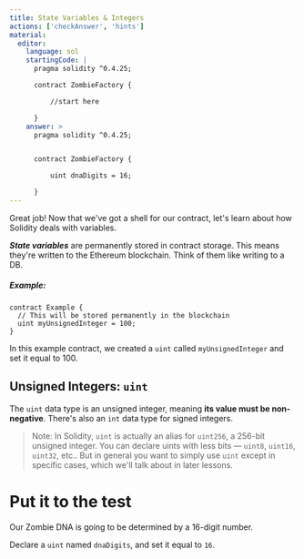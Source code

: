 ```yaml
---
title: State Variables & Integers
actions: ['checkAnswer', 'hints']
material:
  editor:
    language: sol
    startingCode: |
      pragma solidity ^0.4.25;

      contract ZombieFactory {

          //start here

      }
    answer: >
      pragma solidity ^0.4.25;


      contract ZombieFactory {

          uint dnaDigits = 16;

      }
---
```


Great job! Now that we've got a shell for our contract, let's learn about how Solidity deals with variables.

**_State variables_** are permanently stored in contract storage. This means they're written to the Ethereum blockchain. Think of them like writing to a DB.

##### Example:
```
contract Example {
  // This will be stored permanently in the blockchain
  uint myUnsignedInteger = 100;
}
```

In this example contract, we created a `uint` called `myUnsignedInteger` and set it equal to 100.

## Unsigned Integers: `uint`

The `uint` data type is an unsigned integer, meaning **its value must be non-negative**. There's also an `int` data type for signed integers.

> Note: In Solidity, `uint` is actually an alias for `uint256`, a 256-bit unsigned integer. You can declare uints with less bits — `uint8`, `uint16`, `uint32`, etc.. But in general you want to simply use `uint` except in specific cases, which we'll talk about in later lessons.

# Put it to the test

Our Zombie DNA is going to be determined by a 16-digit number.

Declare a `uint` named `dnaDigits`, and set it equal to `16`.
